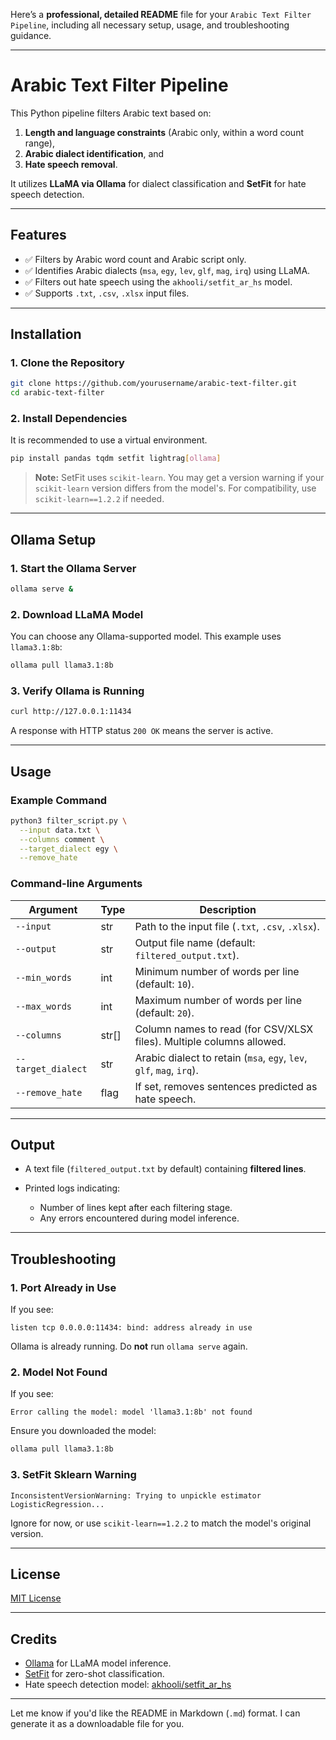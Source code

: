 Here’s a **professional, detailed README** file for your `Arabic Text Filter Pipeline`, including all necessary setup, usage, and troubleshooting guidance.

---

# Arabic Text Filter Pipeline

This Python pipeline filters Arabic text based on:

1. **Length and language constraints** (Arabic only, within a word count range),
2. **Arabic dialect identification**, and
3. **Hate speech removal**.

It utilizes **LLaMA via Ollama** for dialect classification and **SetFit** for hate speech detection.

---

## Features

* ✅ Filters by Arabic word count and Arabic script only.
* ✅ Identifies Arabic dialects (`msa`, `egy`, `lev`, `glf`, `mag`, `irq`) using LLaMA.
* ✅ Filters out hate speech using the `akhooli/setfit_ar_hs` model.
* ✅ Supports `.txt`, `.csv`, `.xlsx` input files.

---

## Installation

### 1. Clone the Repository

```bash
git clone https://github.com/yourusername/arabic-text-filter.git
cd arabic-text-filter
```

### 2. Install Dependencies

It is recommended to use a virtual environment.

```bash
pip install pandas tqdm setfit lightrag[ollama]
```

> **Note:** SetFit uses `scikit-learn`. You may get a version warning if your `scikit-learn` version differs from the model's. For compatibility, use `scikit-learn==1.2.2` if needed.

---

## Ollama Setup

### 1. Start the Ollama Server

```bash
ollama serve &
```

### 2. Download LLaMA Model

You can choose any Ollama-supported model. This example uses `llama3.1:8b`:

```bash
ollama pull llama3.1:8b
```

### 3. Verify Ollama is Running

```bash
curl http://127.0.0.1:11434
```

A response with HTTP status `200 OK` means the server is active.

---

## Usage

### Example Command

```bash
python3 filter_script.py \
  --input data.txt \
  --columns comment \
  --target_dialect egy \
  --remove_hate
```

### Command-line Arguments

| Argument           | Type   | Description                                                          |
| ------------------ | ------ | -------------------------------------------------------------------- |
| `--input`          | str    | Path to the input file (`.txt`, `.csv`, `.xlsx`).                    |
| `--output`         | str    | Output file name (default: `filtered_output.txt`).                   |
| `--min_words`      | int    | Minimum number of words per line (default: `10`).                    |
| `--max_words`      | int    | Maximum number of words per line (default: `20`).                    |
| `--columns`        | str\[] | Column names to read (for CSV/XLSX files). Multiple columns allowed. |
| `--target_dialect` | str    | Arabic dialect to retain (`msa`, `egy`, `lev`, `glf`, `mag`, `irq`). |
| `--remove_hate`    | flag   | If set, removes sentences predicted as hate speech.                  |

---

## Output

* A text file (`filtered_output.txt` by default) containing **filtered lines**.
* Printed logs indicating:

  * Number of lines kept after each filtering stage.
  * Any errors encountered during model inference.

---

## Troubleshooting

### 1. **Port Already in Use**

If you see:

```
listen tcp 0.0.0.0:11434: bind: address already in use
```

Ollama is already running. Do **not** run `ollama serve` again.

### 2. **Model Not Found**

If you see:

```
Error calling the model: model 'llama3.1:8b' not found
```

Ensure you downloaded the model:

```bash
ollama pull llama3.1:8b
```

### 3. **SetFit Sklearn Warning**

```
InconsistentVersionWarning: Trying to unpickle estimator LogisticRegression...
```

Ignore for now, or use `scikit-learn==1.2.2` to match the model's original version.

---

## License

[MIT License](LICENSE)

---

## Credits

* [Ollama](https://ollama.com) for LLaMA model inference.
* [SetFit](https://github.com/huggingface/setfit) for zero-shot classification.
* Hate speech detection model: [akhooli/setfit\_ar\_hs](https://huggingface.co/akhooli/setfit_ar_hs)

---

Let me know if you'd like the README in Markdown (`.md`) format. I can generate it as a downloadable file for you.
